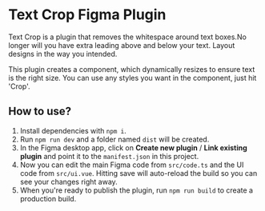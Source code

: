 # Text Crop Figma Plugin

Text Crop is a plugin that removes the whitespace around text boxes.No longer will you have extra leading above and below your text. Layout designs in the way you intended.

This plugin creates a component, which dynamically resizes to ensure text is the right size. You can use any styles you want in the component, just hit 'Crop'.




## How to use?

1. Install dependencies with `npm i`.
2. Run `npm run dev` and a folder named `dist` will be created.
3. In the Figma desktop app, click on **Create new plugin** / **Link existing plugin** and point it to the `manifest.json` in this project.
4. Now you can edit the main Figma code from `src/code.ts` and the UI code from `src/ui.vue`. Hitting save will auto-reload the build so you can see your changes right away.
5. When you're ready to publish the plugin, run `npm run build` to create a production build.
